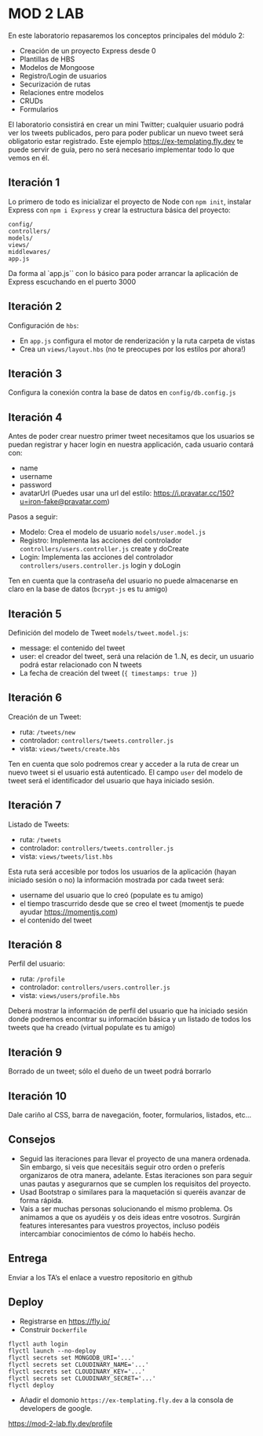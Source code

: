 # MOD 2 LAB

En este laboratorio repasaremos los conceptos principales del módulo 2: 
-	Creación de un proyecto Express desde 0
-	Plantillas de HBS
- Modelos de Mongoose
-	Registro/Login de usuarios
- Securización de rutas
- Relaciones entre modelos
-	CRUDs
-	Formularios

El laboratorio consistirá en crear un mini Twitter; cualquier usuario podrá ver los tweets publicados, pero para poder publicar un nuevo tweet será obligatorio estar registrado. Este ejemplo https://ex-templating.fly.dev te puede servir de guía, pero no será necesario implementar todo lo que vemos en él.

## Iteración 1

Lo primero de todo es inicializar el proyecto de Node con `npm init`, instalar Express con `npm i Express` y crear la estructura básica del proyecto:
```
config/
controllers/
models/
views/
middlewares/
app.js
```

Da forma al `app.js`` con lo básico para poder arrancar la aplicación de Express escuchando en el puerto 3000

## Iteración 2

Configuración de `hbs`:
- En `app.js` configura el motor de renderización y la ruta carpeta de vistas
- Crea un `views/layout.hbs` (no te preocupes por los estilos por ahora!)

## Iteración 3

Configura la conexión contra la base de datos en `config/db.config.js`

## Iteración 4

Antes de poder crear nuestro primer tweet necesitamos que los usuarios se puedan registrar y hacer login en nuestra applicación, cada usuario contará con:

- name
- username
- password
- avatarUrl (Puedes usar una url del estilo: https://i.pravatar.cc/150?u=iron-fake@pravatar.com)

Pasos a seguir:
- Modelo: Crea el modelo de usuario `models/user.model.js` 
- Registro: Implementa las acciones del controlador `controllers/users.controller.js` create y doCreate
- Login: Implementa las acciones del controlador `controllers/users.controller.js` login y doLogin

Ten en cuenta que la contraseña del usuario no puede almacenarse en claro en la base de datos (`bcrypt-js` es tu amigo)

## Iteración 5

Definición del modelo de Tweet `models/tweet.model.js`:

- message: el contenido del tweet
- user: el creador del tweet, será una relación de 1..N, es decir, un usuario podrá estar relacionado con N tweets
- La fecha de creación del tweet (`{ timestamps: true }`)

## Iteración 6

Creación de un Tweet:

- ruta: `/tweets/new`
- controlador: `controllers/tweets.controller.js`
- vista: `views/tweets/create.hbs`

Ten en cuenta que solo podremos crear y acceder a la ruta de crear un nuevo tweet si el usuario está autenticado. El campo `user` del modelo de tweet será el identificador del usuario que haya iniciado sesión.

## Iteración 7

Listado de Tweets:

- ruta: `/tweets`
- controlador: `controllers/tweets.controller.js`
- vista: `views/tweets/list.hbs`

Esta ruta será accesible por todos los usuarios de la aplicación (hayan iniciado sesión o no) la información mostrada por cada tweet será:
- username del usuario que lo creó (populate es tu amigo)
- el tiempo trascurrido desde que se creo el tweet (momentjs te puede ayudar https://momentjs.com)
- el contenido del tweet

## Iteración 8

Perfil del usuario:

- ruta: `/profile`
- controlador: `controllers/users.controller.js`
- vista: `views/users/profile.hbs`

Deberá mostrar la información de perfil del usuario que ha iniciado sesión donde podremos encontrar su información básica y un listado de todos los tweets que ha creado (virtual populate es tu amigo)

## Iteración 9

Borrado de un tweet; sólo el dueño de un tweet podrá borrarlo

## Iteración 10

Dale cariño al CSS, barra de navegación, footer, formularios, listados, etc...


## Consejos

- Seguid las iteraciones para llevar el proyecto de una manera ordenada. Sin embargo, si veis que necesitáis seguir otro orden o preferís organizaros de otra manera, adelante. Estas iteraciones son para seguir unas pautas y asegurarnos que se cumplen los requisitos del proyecto.
- Usad Bootstrap o similares para la maquetación si queréis avanzar de forma rápida.
- Vais a ser muchas personas solucionando el mismo problema. Os animamos a que os ayudéis y os deis ideas entre vosotros. Surgirán features interesantes para vuestros proyectos, incluso podéis intercambiar conocimientos de cómo lo habéis hecho.

## Entrega

Enviar a los TA’s el enlace a vuestro repositorio en github 


## Deploy

- Registrarse en https://fly.io/
- Construir `Dockerfile`
```
flyctl auth login
flyctl launch --no-deploy
flyctl secrets set MONGODB_URI='...'
flyctl secrets set CLOUDINARY_NAME='...'
flyctl secrets set CLOUDINARY_KEY='...'
flyctl secrets set CLOUDINARY_SECRET='...'
flyctl deploy
```

- Añadir el domonio `https://ex-templating.fly.dev` a la consola de developers de google. 

https://mod-2-lab.fly.dev/profile